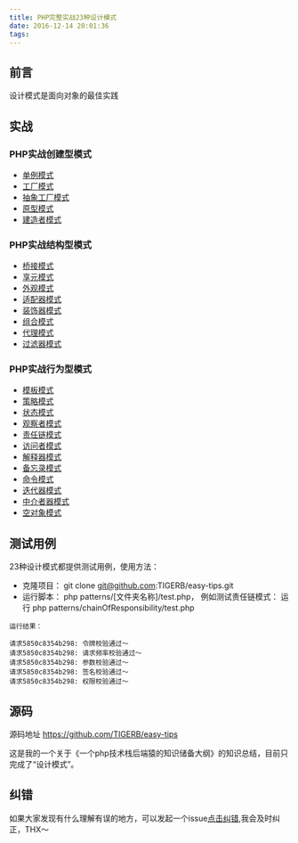 ```yaml
---
title: PHP完整实战23种设计模式
date: 2016-12-14 20:01:36
tags:
---
```


## 前言

设计模式是面向对象的最佳实践

## 实战

### PHP实战创建型模式

   - [单例模式](https://github.com/TIGERB/easy-tips/blob/master/patterns/singleton/test.php)
   - [工厂模式](https://github.com/TIGERB/easy-tips/blob/master/patterns/factory/test.php)
   - [抽象工厂模式](https://github.com/TIGERB/easy-tips/blob/master/patterns/factoryAbstract/test.php)
   - [原型模式](https://github.com/TIGERB/easy-tips/blob/master/patterns/prototype/test.php)
   - [建造者模式](https://github.com/TIGERB/easy-tips/blob/master/patterns/builder/test.php)


### PHP实战结构型模式

   - [桥接模式](https://github.com/TIGERB/easy-tips/blob/master/patterns/bridge/test.php)
   - [享元模式](https://github.com/TIGERB/easy-tips/blob/master/patterns/flyweight/test.php)
   - [外观模式](https://github.com/TIGERB/easy-tips/blob/master/patterns/facade/test.php)
   - [适配器模式](https://github.com/TIGERB/easy-tips/blob/master/patterns/adapter/test.php)
   - [装饰器模式](https://github.com/TIGERB/easy-tips/blob/master/patterns/decorator/test.php)
   - [组合模式](https://github.com/TIGERB/easy-tips/blob/master/patterns/composite/test.php)
   - [代理模式](https://github.com/TIGERB/easy-tips/blob/master/patterns/proxy/test.php)
   - [过滤器模式](https://github.com/TIGERB/easy-tips/blob/master/patterns/filter/test.php)

### PHP实战行为型模式

   - [模板模式](https://github.com/TIGERB/easy-tips/blob/master/patterns/template/test.php)
   - [策略模式](https://github.com/TIGERB/easy-tips/blob/master/patterns/strategy/test.php)
   - [状态模式](https://github.com/TIGERB/easy-tips/blob/master/patterns/state/test.php)
   - [观察者模式](https://github.com/TIGERB/easy-tips/blob/master/patterns/observer/test.php)
   - [责任链模式](https://github.com/TIGERB/easy-tips/blob/master/patterns/chainOfResponsibility/test.php)
   - [访问者模式](https://github.com/TIGERB/easy-tips/blob/master/patterns/visitor/test.php)
   - [解释器模式](https://github.com/TIGERB/easy-tips/blob/master/patterns/interpreter/test.php)
   - [备忘录模式](https://github.com/TIGERB/easy-tips/blob/master/patterns/memento/test.php)
   - [命令模式](https://github.com/TIGERB/easy-tips/blob/master/patterns/command/test.php)
   - [迭代器模式](https://github.com/TIGERB/easy-tips/blob/master/patterns/iterator/test.php)
   - [中介者器模式](https://github.com/TIGERB/easy-tips/blob/master/patterns/mediator/test.php)
   - [空对象模式](https://github.com/TIGERB/easy-tips/blob/master/patterns/nullObject/test.php)

## 测试用例

23种设计模式都提供测试用例，使用方法：

- 克隆项目： git clone git@github.com:TIGERB/easy-tips.git
- 运行脚本： php patterns/[文件夹名称]/test.php，
例如测试责任链模式： 运行 php patterns/chainOfResponsibility/test.php
```
运行结果：

请求5850c8354b298: 令牌校验通过～
请求5850c8354b298: 请求频率校验通过～
请求5850c8354b298: 参数校验通过～
请求5850c8354b298: 签名校验通过～
请求5850c8354b298: 权限校验通过～
```

## 源码

源码地址 <https://github.com/TIGERB/easy-tips>


这是我的一个关于《一个php技术栈后端猿的知识储备大纲》的知识总结，目前只完成了“设计模式”。

## 纠错

如果大家发现有什么理解有误的地方，可以发起一个issue[点击纠错](https://github.com/TIGERB/easy-tips/issues),我会及时纠正，THX～

